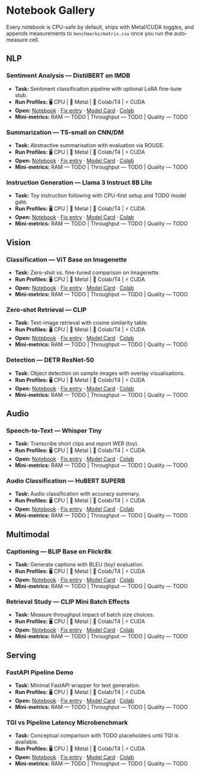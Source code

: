 # Notebook Gallery

Every notebook is CPU-safe by default, ships with Metal/CUDA toggles, and appends measurements to `benchmarks/matrix.csv` once you run the auto-measure cell.

## NLP

### Sentiment Analysis — DistilBERT on IMDB
- **Task:** Sentiment classification pipeline with optional LoRA fine-tune stub.
- **Run Profiles:** 🖥️ CPU | 🍎 Metal | 🧪 Colab/T4 | ⚡ CUDA
- **Open:** [Notebook](https://github.com/SSusantAchary/HuggingFace-HandsOn-Cookbook/blob/main/notebooks/nlp/sentiment-distilbert-imdb_cpu-first.ipynb) · [Fix entry](../fixes-and-tips/input-tokenizer-oom.md) · [Model Card](https://huggingface.co/distilbert-base-uncased-finetuned-sst-2-english) · [Colab](https://colab.research.google.com/github/SSusantAchary/HuggingFace-HandsOn-Cookbook/blob/main/notebooks/nlp/sentiment-distilbert-imdb_cpu-first.ipynb)
- **Mini-metrics:** RAM — TODO | Throughput — TODO | Quality — TODO

### Summarization — T5-small on CNN/DM
- **Task:** Abstractive summarisation with evaluation via ROUGE.
- **Run Profiles:** 🖥️ CPU | 🍎 Metal | 🧪 Colab/T4 | ⚡ CUDA
- **Open:** [Notebook](https://github.com/SSusantAchary/HuggingFace-HandsOn-Cookbook/blob/main/notebooks/nlp/summarization-t5-small-cnn_dm_cpu-first.ipynb) · [Fix entry](../fixes-and-tips/tokenizer-context-oom.md) · [Model Card](https://huggingface.co/t5-small) · [Colab](https://colab.research.google.com/github/SSusantAchary/HuggingFace-HandsOn-Cookbook/blob/main/notebooks/nlp/summarization-t5-small-cnn_dm_cpu-first.ipynb)
- **Mini-metrics:** RAM — TODO | Throughput — TODO | Quality — TODO

### Instruction Generation — Llama 3 Instruct 8B Lite
- **Task:** Toy instruction following with CPU-first setup and TODO model gate.
- **Run Profiles:** 🖥️ CPU | 🍎 Metal | 🧪 Colab/T4 | ⚡ CUDA
- **Open:** [Notebook](https://github.com/SSusantAchary/HuggingFace-HandsOn-Cookbook/blob/main/notebooks/nlp/instruct-generation-llama-3-instruct-8b_lite_cpu-first.ipynb) · [Fix entry](../fixes-and-tips/bitsandbytes-wheel-mismatch.md) · [Model Card](https://huggingface.co/meta-llama/Meta-Llama-3-8B-Instruct) · [Colab](https://colab.research.google.com/github/SSusantAchary/HuggingFace-HandsOn-Cookbook/blob/main/notebooks/nlp/instruct-generation-llama-3-instruct-8b_lite_cpu-first.ipynb)
- **Mini-metrics:** RAM — TODO | Throughput — TODO | Quality — TODO

## Vision

### Classification — ViT Base on Imagenette
- **Task:** Zero-shot vs. fine-tuned comparison on Imagenette.
- **Run Profiles:** 🖥️ CPU | 🍎 Metal | 🧪 Colab/T4 | ⚡ CUDA
- **Open:** [Notebook](https://github.com/SSusantAchary/HuggingFace-HandsOn-Cookbook/blob/main/notebooks/vision/classification-vit-base-224-imagenette_cpu-first.ipynb) · [Fix entry](../fixes-and-tips/torch-compile-mps-quirks.md) · [Model Card](https://huggingface.co/google/vit-base-patch16-224) · [Colab](https://colab.research.google.com/github/SSusantAchary/HuggingFace-HandsOn-Cookbook/blob/main/notebooks/vision/classification-vit-base-224-imagenette_cpu-first.ipynb)
- **Mini-metrics:** RAM — TODO | Throughput — TODO | Quality — TODO

### Zero-shot Retrieval — CLIP
- **Task:** Text-image retrieval with cosine similarity table.
- **Run Profiles:** 🖥️ CPU | 🍎 Metal | 🧪 Colab/T4 | ⚡ CUDA
- **Open:** [Notebook](https://github.com/SSusantAchary/HuggingFace-HandsOn-Cookbook/blob/main/notebooks/vision/zero-shot-clip-retrieval_cpu-first.ipynb) · [Fix entry](../fixes-and-tips/metal-backend-fallback.md) · [Model Card](https://huggingface.co/openai/clip-vit-base-patch32) · [Colab](https://colab.research.google.com/github/SSusantAchary/HuggingFace-HandsOn-Cookbook/blob/main/notebooks/vision/zero-shot-clip-retrieval_cpu-first.ipynb)
- **Mini-metrics:** RAM — TODO | Throughput — TODO | Quality — TODO

### Detection — DETR ResNet-50
- **Task:** Object detection on sample images with overlay visualisations.
- **Run Profiles:** 🖥️ CPU | 🍎 Metal | 🧪 Colab/T4 | ⚡ CUDA
- **Open:** [Notebook](https://github.com/SSusantAchary/HuggingFace-HandsOn-Cookbook/blob/main/notebooks/vision/detection-detr-resnet50_cpu-first.ipynb) · [Fix entry](../fixes-and-tips/torch-compile-mps-quirks.md) · [Model Card](https://huggingface.co/facebook/detr-resnet-50) · [Colab](https://colab.research.google.com/github/SSusantAchary/HuggingFace-HandsOn-Cookbook/blob/main/notebooks/vision/detection-detr-resnet50_cpu-first.ipynb)
- **Mini-metrics:** RAM — TODO | Throughput — TODO | Quality — TODO

## Audio

### Speech-to-Text — Whisper Tiny
- **Task:** Transcribe short clips and report WER (toy).
- **Run Profiles:** 🖥️ CPU | 🍎 Metal | 🧪 Colab/T4 | ⚡ CUDA
- **Open:** [Notebook](https://github.com/SSusantAchary/HuggingFace-HandsOn-Cookbook/blob/main/notebooks/audio/asr-whisper-tiny-base_cpu-first.ipynb) · [Fix entry](../fixes-and-tips/colab-cuda-mismatch.md) · [Model Card](https://huggingface.co/openai/whisper-tiny) · [Colab](https://colab.research.google.com/github/SSusantAchary/HuggingFace-HandsOn-Cookbook/blob/main/notebooks/audio/asr-whisper-tiny-base_cpu-first.ipynb)
- **Mini-metrics:** RAM — TODO | Throughput — TODO | Quality — TODO

### Audio Classification — HuBERT SUPERB
- **Task:** Audio classification with accuracy summary.
- **Run Profiles:** 🖥️ CPU | 🍎 Metal | 🧪 Colab/T4 | ⚡ CUDA
- **Open:** [Notebook](https://github.com/SSusantAchary/HuggingFace-HandsOn-Cookbook/blob/main/notebooks/audio/audio-classification-hubert-superb_cpu-first.ipynb) · [Fix entry](../fixes-and-tips/input-tokenizer-oom.md) · [Model Card](https://huggingface.co/superb/hubert-base-superb-ks) · [Colab](https://colab.research.google.com/github/SSusantAchary/HuggingFace-HandsOn-Cookbook/blob/main/notebooks/audio/audio-classification-hubert-superb_cpu-first.ipynb)
- **Mini-metrics:** RAM — TODO | Throughput — TODO | Quality — TODO

## Multimodal

### Captioning — BLIP Base on Flickr8k
- **Task:** Generate captions with BLEU (toy) evaluation.
- **Run Profiles:** 🖥️ CPU | 🍎 Metal | 🧪 Colab/T4 | ⚡ CUDA
- **Open:** [Notebook](https://github.com/SSusantAchary/HuggingFace-HandsOn-Cookbook/blob/main/notebooks/multimodal/captioning-blip-base_flickr8k_cpu-first.ipynb) · [Fix entry](../fixes-and-tips/tokenizer-context-oom.md) · [Model Card](https://huggingface.co/Salesforce/blip-image-captioning-base) · [Colab](https://colab.research.google.com/github/SSusantAchary/HuggingFace-HandsOn-Cookbook/blob/main/notebooks/multimodal/captioning-blip-base_flickr8k_cpu-first.ipynb)
- **Mini-metrics:** RAM — TODO | Throughput — TODO | Quality — TODO

### Retrieval Study — CLIP Mini Batch Effects
- **Task:** Measure throughput impact of batch size choices.
- **Run Profiles:** 🖥️ CPU | 🍎 Metal | 🧪 Colab/T4 | ⚡ CUDA
- **Open:** [Notebook](https://github.com/SSusantAchary/HuggingFace-HandsOn-Cookbook/blob/main/notebooks/multimodal/retrieval-clip-mini-batch_effects_cpu-first.ipynb) · [Fix entry](../fixes-and-tips/metal-backend-fallback.md) · [Model Card](https://huggingface.co/openai/clip-vit-base-patch32) · [Colab](https://colab.research.google.com/github/SSusantAchary/HuggingFace-HandsOn-Cookbook/blob/main/notebooks/multimodal/retrieval-clip-mini-batch_effects_cpu-first.ipynb)
- **Mini-metrics:** RAM — TODO | Throughput — TODO | Quality — TODO

## Serving

### FastAPI Pipeline Demo
- **Task:** Minimal FastAPI wrapper for text generation.
- **Run Profiles:** 🖥️ CPU | 🍎 Metal | 🧪 Colab/T4 | ⚡ CUDA
- **Open:** [Notebook](https://github.com/SSusantAchary/HuggingFace-HandsOn-Cookbook/blob/main/notebooks/serving/serving-fastapi-pipeline_demo_cpu-first.ipynb) · [Fix entry](../fixes-and-tips/fastapi-local-run.md) · [Model Card](https://huggingface.co/distilbert-base-uncased) · [Colab](https://colab.research.google.com/github/SSusantAchary/HuggingFace-HandsOn-Cookbook/blob/main/notebooks/serving/serving-fastapi-pipeline_demo_cpu-first.ipynb)
- **Mini-metrics:** RAM — TODO | Throughput — TODO | Quality — TODO

### TGI vs Pipeline Latency Microbenchmark
- **Task:** Conceptual comparison with TODO placeholders until TGI is available.
- **Run Profiles:** 🖥️ CPU | 🍎 Metal | 🧪 Colab/T4 | ⚡ CUDA
- **Open:** [Notebook](https://github.com/SSusantAchary/HuggingFace-HandsOn-Cookbook/blob/main/notebooks/serving/tgi-vs-pipeline-latency_microbenchmark.ipynb) · [Fix entry](../fixes-and-tips/tgi-setup-todo.md) · [Model Card](https://huggingface.co/docs/text-generation-inference/index) · [Colab](https://colab.research.google.com/github/SSusantAchary/HuggingFace-HandsOn-Cookbook/blob/main/notebooks/serving/tgi-vs-pipeline-latency_microbenchmark.ipynb)
- **Mini-metrics:** RAM — TODO | Throughput — TODO | Quality — TODO
